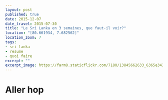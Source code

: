 ```yaml
---
layout: post
published: true
date: 2015-12-07
date_travel: 2015-07-30
title: "Le Sri Lanka en 3 semaines, que faut-il voir?"
location: "[80.661934, 7.682562]"
location_zoom: 7
tags:
- sri lanka
- resume
- quoi faire
excerpt: ""
excerpt_image: https://farm8.staticflickr.com/7180/13845662633_6365e34316_c.jpg
---
```


# Aller hop
